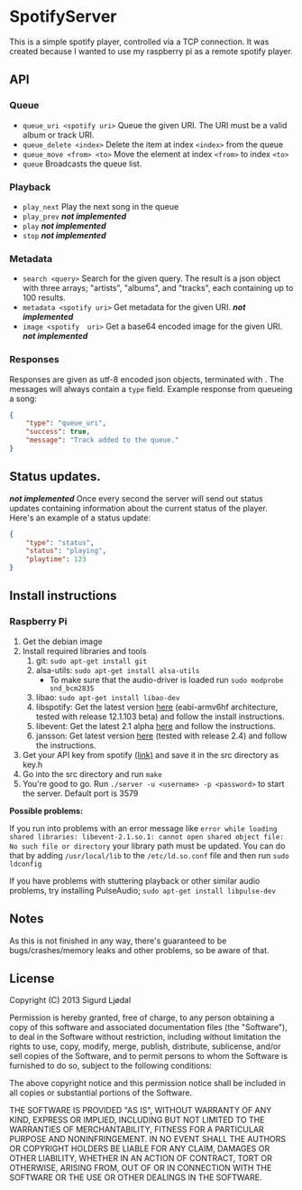 # SpotifyServer
This is a simple spotify player, controlled via a TCP connection. It was created because I wanted to use my raspberry pi as a remote spotify player.

## API
### Queue
* `queue_uri <spotify uri>` Queue the given URI. The URI must be a valid album or track URI.
* `queue_delete <index>` Delete the item at index `<index>` from the queue
* `queue_move <from> <to>` Move the element at index `<from>` to index `<to>`
* `queue` Broadcasts the queue list.

### Playback
* `play_next` Play the next song in the queue
* `play_prev` **_not implemented_**
* `play` **_not implemented_**
* `stop` **_not implemented_**

### Metadata
* `search <query>` Search for the given query. The result is a json object with three arrays; "artists", "albums", and "tracks", each containing up to 100 results.
* `metadata <spotify uri>` Get metadata for the given URI. **_not implemented_**
* `image <spotify  uri>` Get a base64 encoded image for the given URI. **_not implemented_**

### Responses
Responses are given as utf-8 encoded json objects, terminated with <LR><LF>. The messages will always contain a `type` field. Example response from queueing a song:
```json
{
    "type": "queue_uri",
    "success": true,
    "message": "Track added to the queue."
}
```

## Status updates.
**_not implemented_**
Once every second the server will send out status updates containing information about the current status of the player. Here's an example of a status update:
```json
{
    "type": "status",
    "status": "playing",
    "playtime": 123
}
```

## Install instructions

### Raspberry Pi

1. Get the debian image
2. Install required libraries and tools
    1. git: `sudo apt-get install git`
    2. alsa-utils: `sudo apt-get install alsa-utils`
        * To make sure that the audio-driver is loaded run `sudo modprobe snd_bcm2835`
    3. libao: `sudo apt-get install libao-dev`
    4. libspotify: Get the latest version [here](http://developer.spotify.com/technologies/libspotify/#download) (eabi-armv6hf architecture, tested with release 12.1.103 beta) and follow the install instructions.
    5. libevent: Get the latest 2.1 alpha [here](https://github.com/downloads/libevent/libevent/libevent-2.1.2-alpha.tar.gz) and follow the instructions.
    6. jansson: Get latest version [here](http://www.digip.org/jansson/) (tested with release 2.4) and follow the instructions.
3. Get your API key from spotify [(link)](http://developer.spotify.com/login/) and save it in the src directory as key.h
4. Go into the src directory and run `make`
5. You're good to go. Run `./server -u <username> -p <password>` to start the server. Default port is 3579

__Possible problems:__

If you run into problems with an error message like `error while loading shared libraries: libevent-2.1.so.1: cannot open shared object file: No such file or directory` your library path must be updated. You can do that by adding `/usr/local/lib` to the `/etc/ld.so.conf` file and then run `sudo ldconfig`

If you have problems with stuttering playback or other similar audio problems, try installing PulseAudio; `sudo apt-get install libpulse-dev`

## Notes
As this is not finished in any way, there's guaranteed to be bugs/crashes/memory leaks and other problems, so be aware of that.

## License
Copyright (C) 2013 Sigurd Ljødal

Permission is hereby granted, free of charge, to any person obtaining a copy of this software and associated documentation files (the "Software"), to deal in the Software without restriction, including without limitation the rights to use, copy, modify, merge, publish, distribute, sublicense, and/or sell copies of the Software, and to permit persons to whom the Software is furnished to do so, subject to the following conditions:

The above copyright notice and this permission notice shall be included in all copies or substantial portions of the Software.

THE SOFTWARE IS PROVIDED "AS IS", WITHOUT WARRANTY OF ANY KIND, EXPRESS OR IMPLIED, INCLUDING BUT NOT LIMITED TO THE WARRANTIES OF MERCHANTABILITY, FITNESS FOR A PARTICULAR PURPOSE AND NONINFRINGEMENT. IN NO EVENT SHALL THE AUTHORS OR COPYRIGHT HOLDERS BE LIABLE FOR ANY CLAIM, DAMAGES OR OTHER LIABILITY, WHETHER IN AN ACTION OF CONTRACT, TORT OR OTHERWISE, ARISING FROM, OUT OF OR IN CONNECTION WITH THE SOFTWARE OR THE USE OR OTHER DEALINGS IN THE SOFTWARE.
